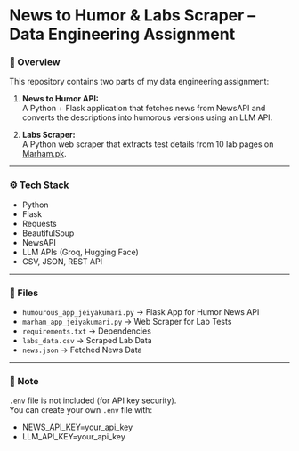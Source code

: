 # News to Humor & Labs Scraper – Data Engineering Assignment

### 🧠 Overview
This repository contains two parts of my data engineering assignment:
1. **News to Humor API:**  
   A Python + Flask application that fetches news from NewsAPI and converts the descriptions into humorous versions using an LLM API.

2. **Labs Scraper:**  
   A Python web scraper that extracts test details from 10 lab pages on [Marham.pk](https://www.marham.pk/labs).

---

### ⚙️ Tech Stack
- Python
- Flask
- Requests
- BeautifulSoup
- NewsAPI
- LLM APIs (Groq, Hugging Face)
- CSV, JSON, REST API

---

### 🧩 Files
- `humourous_app_jeiyakumari.py` → Flask App for Humor News API  
- `marham_app_jeiyakumari.py` → Web Scraper for Lab Tests  
- `requirements.txt` → Dependencies  
- `labs_data.csv` → Scraped Lab Data  
- `news.json` → Fetched News Data  

---

### 🚫 Note
`.env` file is not included (for API key security).  
You can create your own `.env` file with:
- NEWS_API_KEY=your_api_key
- LLM_API_KEY=your_api_key
